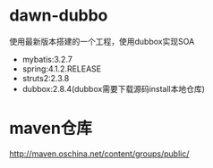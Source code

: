 # dawn-dubbo
使用最新版本搭建的一个工程，使用dubbox实现SOA<br>
* mybatis:3.2.7<br>
* spring:4.1.2.RELEASE<br>
* struts2:2.3.8<br>
* dubbox:2.8.4(dubbox需要下载源码install本地仓库)<br>
# maven仓库
http://maven.oschina.net/content/groups/public/
